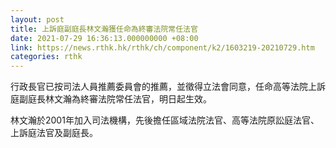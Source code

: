 ```yaml
---
layout: post
title: 上訴庭副庭長林文瀚獲任命為終審法院常任法官
date: 2021-07-29 16:36:13.000000000 +08:00
link: https://news.rthk.hk/rthk/ch/component/k2/1603219-20210729.htm
categories: rthk
---
```


行政長官已按司法人員推薦委員會的推薦，並徵得立法會同意，任命高等法院上訴庭副庭長林文瀚為終審法院常任法官，明日起生效。

林文瀚於2001年加入司法機構，先後擔任區域法院法官、高等法院原訟庭法官、上訴庭法官及副庭長。
